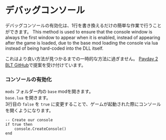
# デバッグコンソール
デバッグコンソールの有効化は、1行を書き換えるだけの簡単な作業で行うことができます。
This method is used to ensure that the console window is always the first window to appear when it is enabled,
instead of appearing after the game is loaded, due to the base mod loading the console via lua instead of being hard-coded into the DLL itself.

これはより良い方法が見つかるまでの一時的な方法に過ぎません。 [Payday 2 BLT GitHub](https://github.com/JamesWilko/Payday-2-BLT)で提案を受け付けています。

### コンソールの有効化
`mods` フォルダー内の `base` modを開きます。  
`base.lua` を開きます。  
3行目の `false` を `true` に変更することで、ゲームが起動された際にコンソールを開くようになります。  

	-- Create our console
	if true then
		console.CreateConsole()
	end
